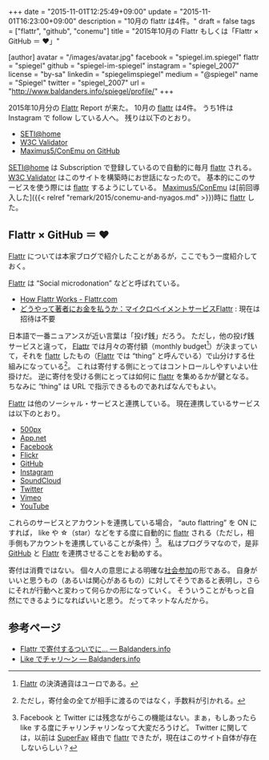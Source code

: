 +++
date = "2015-11-01T12:25:49+09:00"
update = "2015-11-01T16:23:00+09:00"
description = "10月の flattr は4件。"
draft = false
tags = ["flattr", "github", "conemu"]
title = "2015年10月の Flattr もしくは「Flattr × GitHub ＝ ♥」"

[author]
  avatar = "/images/avatar.jpg"
  facebook = "spiegel.im.spiegel"
  flattr = "spiegel"
  github = "spiegel-im-spiegel"
  instagram = "spiegel_2007"
  license = "by-sa"
  linkedin = "spiegelimspiegel"
  medium = "@spiegel"
  name = "Spiegel"
  twitter = "spiegel_2007"
  url = "http://www.baldanders.info/spiegel/profile/"
+++

2015年10月分の [Flattr] Report が来た。
10月の [flattr] は4件。
うち1件は Instagram で follow している人へ。
残りは以下のとおり。

- [SETI@home]
- [W3C Validator]
- [Maximus5/ConEmu on GitHub](https://flattr.com/thing/2002773/timestamp/1446121725 "Maximus5/ConEmu on GitHub - Flattr.com")

[SETI@home] は Subscription で登録しているので自動的に毎月 [flattr] される。
[W3C Validator] はこのサイトを構築時にお世話になったので。
基本的にこのサービスを使う際には [flattr] するようにしている。
[Maximus5/ConEmu] は[前回導入した]({{< relref "remark/2015/conemu-and-nyagos.md" >}})時に [flattr] した。

## Flattr × GitHub ＝ ♥

[Flattr] については本家ブログで紹介したことがあるが，ここでもう一度紹介しておく。

[Flattr] は “Social microdonation” などと呼ばれている。

- [How Flattr Works - Flattr.com](https://flattr.com/howflattrworks)
- [どうやって著者にお金を払うか：マイクロペイメントサービスFlattr](http://www.infoq.com/jp/news/2010/06/flattr) : 現在は招待は不要

日本語で一番ニュアンスが近い言葉は「投げ銭」だろう。
ただし，他の投げ銭サービスと違って， [Flattr] では月々の寄付額（monthly budget[^a]）が決まっていて，それを [flattr] したもの（[Flattr] では “thing” と呼んでいる）で山分けする仕組みになっている[^b]。
これは寄付する側にとってはコントロールしやすいよい仕掛けだ。
逆に寄付を受ける側にとっては如何に [flattr] を集めるかが鍵となる。
ちなみに “thing” は URL で指示できるものであればなんでもよい。

[^a]: [Flattr] の決済通貨はユーロである。
[^b]: ただし，寄付金の全てが相手に渡るのではなく，手数料が引かれる。

[Flattr] は他のソーシャル・サービスと連携している。
現在連携しているサービスは以下のとおり。

- [500px](https://500px.com/)
- [App.net](https://app.net/)
- [Facebook](https://www.facebook.com/)
- [Flickr](https://www.flickr.com/)
- [GitHub](https://github.com/)
- [Instagram](https://instagram.com/)
- [SoundCloud](https://soundcloud.com/)
- [Twitter](https://twitter.com/)
- [Vimeo](https://vimeo.com/)
- [YouTube](https://www.youtube.com/)

これらのサービスとアカウントを連携している場合， “auto flattring” を ON にすれば， like や ☆（star）などをする度に自動的に [flattr] される（ただし，相手側もアカウントを連携していることが条件）[^c]。
私はプログラマなので，是非 [GitHub](https://github.com/) と [Flattr] を連携させることをお勧めする。

[^c]: Facebook と Twitter には残念ながらこの機能はない。まぁ，もしあったら like する度にチャリンチャリンなって大変だろうけど。 Twitter に関しては，以前は [SuperFav](http://superfav.de/) 経由で [flattr] できたが，現在はこのサイト自体が存在しないらしい？

寄付は消費ではない。
個々人の意思による明確な[社会参加](http://shinta.tea-nifty.com/nikki/2005/01/donation.html)の形である。
自身がいいと思うもの（あるいは関心があるもの）に対してそうであると表明し，さらにそれが行動へと変わって何らかの形になっていく。
そういうことがもっと自然にできるようになればいいと思う。
だってネットなんだから。

## 参考ページ

- [Flattr で寄付するついでに... — Baldanders.info](http://www.baldanders.info/spiegel/log2/000507.shtml)
- [Like でチャリ～ン — Baldanders.info](http://www.baldanders.info/spiegel/log2/000631.shtml)

[Flattr]: https://flattr.com/ "Flattr - Social microdonations"
[flattr]: https://flattr.com/ "Flattr - Social microdonations"
[SETI@home]: https://flattr.com/thing/114786/timestamp/1443655861 "SETI@home - Flattr.com"
[W3C Validator]: https://flattr.com/thing/65556/timestamp/1446043319 "W3C Validator - Flattr.com"
[Maximus5/ConEmu]: https://flattr.com/thing/2002773/timestamp/1446121725 "Maximus5/ConEmu on GitHub - Flattr.com"
